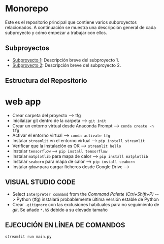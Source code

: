 # Monorepo

Este es el repositorio principal que contiene varios subproyectos relacionados. A continuación se muestra una descripción general de cada subproyecto y cómo empezar a trabajar con ellos.

## Subproyectos

- [Subproyecto 1](subproject1/README.md): Descripción breve del subproyecto 1.
- [Subproyecto 2](subproject2/README.md): Descripción breve del subproyecto 2.

## Estructura del Repositorio



# web app
- Crear carpeta del proyecto --> tfg
- Inicilaizar git dentro de la carpeta --> `git init`
- Crear un entorno virtual desde Anaconda Prompt --> `conda create -n tfg`
- Activar el entorno virtual --> `conda activate tfg`
- Instalar `streamlit` en el entorno virtual --> `pip install streamlit`
- Verificar que la instalación es OK --> `streamlit hello`
- Instalar `tensorflow` --> `pip install tensorflow`
- Instalar `matplotlib` para mapa de calor --> `pip install matplotlib`
- Instalar `seaborn` para mapa de calor --> `pip install seaborn`
- Instalar `gdown`para cargar ficheros desde Google Drive --> 

## VISUAL STUDIO CODE
- Select `Interpreter command` from the _Command Palette (Ctrl+Shift+P)_ --> Python (tfg) instalará probablemente última versión estable de Python
- Crear `.gitignore` con las exclusiones habituales para no seguimiento de _git_. Se añade `*.h5` debido a su elevado tamaño

## EJECUCIÓN EN LÍNEA DE COMANDOS
`streamlit run main.py`
